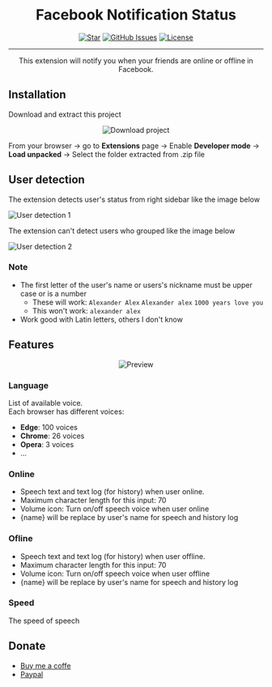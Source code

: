 <h1 align="center">Facebook Notification Status</h1>

<div align="center">

[![Star](https://badgen.net/github/stars/truongthang2211/facebook_notification_status?color=yellow)]()
[![GitHub Issues](https://badgen.net/github/issues/truongthang2211/facebook_notification_status?color=green)](https://github.com/truongthang2211/facebook_notification_status/issues)
[![License](https://badgen.net/github/license/truongthang2211/facebook_notification_status)](/LICENSE)

</div>

---

<p align="center"> This extension will notify you when your friends are online or offline in Facebook.
    <br> 
</p>

## Installation <a name = "installation"></a>

Download and extract this project

<div align="center">

![Download project](https://res.cloudinary.com/dyjtdqqyd/image/upload/v1657443155/facebook_notification_status/Screenshot_2022-07-10_142835_y5hu9u.png)

</div>

From your browser -> go to **Extensions** page -> Enable **Developer mode** -> **Load unpacked** -> Select the folder extracted from .zip file

## User detection <a name = "user_detection"></a>

The extension detects user's status from right sidebar like the image below

![User detection 1](https://res.cloudinary.com/dyjtdqqyd/image/upload/v1657444060/facebook_notification_status/Screenshot_2022-07-10_150238_j3cupl.png)

The extension can't detect users who grouped like the image below

![User detection 2](https://res.cloudinary.com/dyjtdqqyd/image/upload/v1657444060/facebook_notification_status/Screenshot_2022-07-10_151837_fk2y8s.png)

### Note

- The first letter of the user's name or users's nickname must be upper case or is a number
  - These will work: `Alexander Alex` `Alexander alex` `1000 years love you`
  - This won't work: `alexander alex`
- Work good with Latin letters, others I don't know

## Features

<div align="center">

![Preview](https://res.cloudinary.com/dyjtdqqyd/image/upload/v1657437489/facebook_notification_status/Screenshot_2022-07-10_141747_h4g7on.png)

</div>

### Language

List of available voice.<br>
Each browser has different voices:

- **Edge**: 100 voices
- **Chrome**: 26 voices
- **Opera**: 3 voices
- ...

### Online

- Speech text and text log (for history) when user online.<br>
- Maximum character length for this input: 70<br>
- Volume icon: Turn on/off speech voice when user online<br>
- {name} will be replace by user's name for speech and history log

### Ofline

- Speech text and text log (for history) when user offline.<br>
- Maximum character length for this input: 70<br>
- Volume icon: Turn on/off speech voice when user offline<br>
- {name} will be replace by user's name for speech and history log

### Speed

The speed of speech

## Donate

- [Buy me a coffe](https://www.buymeacoffee.com/truongthang2211)
- [Paypal](https://www.paypal.com/paypalme/truongthang2211)
